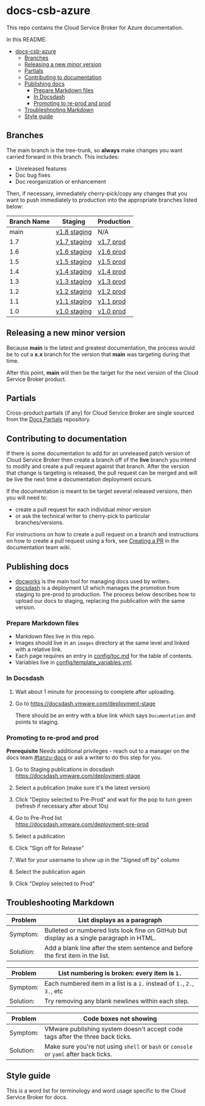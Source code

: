 # docs-csb-azure

This repo contains the Cloud Service Broker for Azure documentation.

In this README: 

- [docs-csb-azure](#docs-csb-azure)
  - [Branches](#branches)
  - [Releasing a new minor version](#releasing-a-new-minor-version)
  - [Partials](#partials)
  - [Contributing to documentation](#contributing-to-documentation)
  - [Publishing docs](#publishing-docs)
    - [Prepare Markdown files](#prepare-markdown-files)
    - [In Docsdash](#in-docsdash)
    - [Promoting to re-prod and prod](#promoting-to-re-prod-and-prod)
  - [Troubleshooting Markdown](#troubleshooting-markdown)
  - [Style guide](#style-guide)

## Branches

The main branch is the tree-trunk, so **always** make changes you want carried forward in this branch. This includes:

* Unreleased features
* Doc bug fixes
* Doc reorganization or enhancement

Then, if necessary, immediately cherry-pick/copy any changes that you want to push immediately to production into the appropriate branches listed below:

| Branch Name| Staging  | Production |
|------------| ---------|------------|
| main     | [v1.8 staging](https://docs-staging.vmware.com/en/draft/Tanzu-Cloud-Service-Broker-for-Azure/1.8/csb-azure/GUID-index.html) | N/A |
| 1.7     | [v1.7 staging](https://docs-staging.vmware.com/en/Tanzu-Cloud-Service-Broker-for-Azure/1.7/csb-azure/GUID-index.html) | [v1.7 prod](https://docs.vmware.com/en/Tanzu-Cloud-Service-Broker-for-Azure/1.7/csb-azure/GUID-index.html) |
| 1.6     | [v1.6 staging](https://docs-staging.vmware.com/en/Tanzu-Cloud-Service-Broker-for-Azure/1.6/csb-azure/GUID-index.html) | [v1.6 prod](https://docs.vmware.com/en/Tanzu-Cloud-Service-Broker-for-Azure/1.6/csb-azure/GUID-index.html) |
| 1.5     | [v1.5 staging](https://docs-staging.vmware.com/en/Tanzu-Cloud-Service-Broker-for-Azure/1.5/csb-azure/GUID-index.html) | [v1.5 prod](https://docs.vmware.com/en/Tanzu-Cloud-Service-Broker-for-Azure/1.5/csb-azure/GUID-index.html) |
| 1.4        | [v1.4 staging](https://docs-staging.vmware.com/en/Tanzu-Cloud-Service-Broker-for-Azure/1.4/csb-azure/GUID-index.html) | [v1.4 prod](https://docs.vmware.com/en/Tanzu-Cloud-Service-Broker-for-Azure/1.4/csb-azure/GUID-index.html) |
| 1.3        | [v1.3 staging](https://docs-staging.vmware.com/en/Tanzu-Cloud-Service-Broker-for-Azure/1.3/csb-azure/GUID-index.html) | [v1.3 prod](https://docs.vmware.com/en/Tanzu-Cloud-Service-Broker-for-Azure/1.3/csb-azure/GUID-index.html) |
| 1.2        | [v1.2 staging](https://docs-staging.vmware.com/en/Tanzu-Cloud-Service-Broker-for-Azure/1.2/csb-azure/GUID-index.html) | [v1.2 prod](https://docs.vmware.com/en/Tanzu-Cloud-Service-Broker-for-Azure/1.2/csb-azure/GUID-index.html) |
| 1.1        | [v1.1 staging](https://docs-staging.vmware.com/en/Tanzu-Cloud-Service-Broker-for-Azure/1.1/csb-azure/GUID-index.html) | [v1.1 prod](https://docs.vmware.com/en/Tanzu-Cloud-Service-Broker-for-Azure/1.1/csb-azure/GUID-index.html) |
| 1.0        | [v1.0 staging](https://docs-staging.vmware.com/en/Tanzu-Cloud-Service-Broker-for-Azure/1.0/csb-azure/GUID-index.html) | [v1.0 prod](https://docs.vmware.com/en/Tanzu-Cloud-Service-Broker-for-Azure/1.0/csb-azure/GUID-index.html) |

## Releasing a new minor version

Because **main** is the latest and greatest documentation, the process would be to cut a **x.x** branch
for the version that **main** was targeting during that time.

After this point, **main** will then be the target for the next version of the Cloud Service Broker product.


## Partials

Cross-product partials (if any) for Cloud Service Broker are single sourced from the [Docs Partials](https://github.com/pivotal-cf/docs-partials) repository.


## Contributing to documentation

If there is some documentation to add for an unreleased patch version of Cloud Service Broker then create a branch off of the **live** branch
you intend to modify and create a pull request against that branch.
After the version that change is targeting is released, the pull request can be merged and will be live
the next time a documentation deployment occurs.

If the documentation is meant to be target several released versions,
then you will need to:
+ create a pull request for each individual minor version
+ or ask the technical writer to cherry-pick to particular branches/versions.

For instructions on how to create a pull request on a branch and instructions on how to create a
pull request using a fork, see
[Creating a PR](https://docs-wiki.sc2-04-pcf1-apps.oc.vmware.com/wiki/external/create-pr.html)
in the documentation team wiki.


## Publishing docs

- [docworks](https://docworks.vmware.com/) is the main tool for managing docs used by writers.
- [docsdash](https://docsdash.vmware.com/) is a deployment UI which manages the promotion from
staging to pre-prod to production. The process below describes how to upload our docs to staging,
replacing the publication with the same version.

### Prepare Markdown files
- Markdown files live in this repo.
- Images should live in an `images` directory at the same level and linked with a relative link.
- Each page requires an entry in [config/toc.md](config/toc.md) for the table of contents.
- Variables live in [config/template_variables.yml](config/template_variables.yml).

### In Docsdash

1. Wait about 1 minute for processing to complete after uploading.
2. Go to https://docsdash.vmware.com/deployment-stage

   There should be an entry with a blue link which says `Documentation` and points to staging.

### Promoting to re-prod and prod

**Prerequisite** Needs additional privileges - reach out to a manager on the docs team [#tanzu-docs](https://vmware.slack.com/archives/C055V2M0H) or ask a writer to do this step for you.

1. Go to Staging publications in docsdash  
  https://docsdash.vmware.com/deployment-stage

2. Select a publication (make sure it's the latest version)

3. Click "Deploy selected to Pre-Prod" and wait for the pop to turn green (refresh if necessary after about 10s)

4. Go to Pre-Prod list  
  https://docsdash.vmware.com/deployment-pre-prod

5. Select a publication

6. Click "Sign off for Release"

7. Wait for your username to show up in the "Signed off by" column

8. Select the publication again

9. Click "Deploy selected to Prod"

## Troubleshooting Markdown

| Problem | List displays as a paragraph |
|---------|-----------|
| Symptom:| Bulleted or numbered lists look fine on GitHub but display as a single paragraph in HTML.|
| Solution: | Add a blank line after the stem sentence and before the first item in the list.|

| Problem | List numbering is broken: every item is `1.` |
|---------|-----------|
| Symptom:| Each numbered item in a list is a `1.` instead of `1.`, `2.`, `3.`, etc|
| Solution: | Try removing any blank newlines within each step.|

| Problem | Code boxes not showing |
|---------|-----------|
| Symptom:| VMware publishing system doesn't accept code tags after the three back ticks.|
| Solution: | Make sure you're not using `shell` or `bash` or `console` or `yaml` after back ticks.|

## Style guide

This is a word list for terminology and word usage specific to the Cloud Service Broker for docs.
